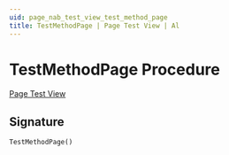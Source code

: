 ```yaml
---
uid: page_nab_test_view_test_method_page
title: TestMethodPage | Page Test View | Al
---
```

# <a name="test_method_page"></a>TestMethodPage Procedure

[Page Test View](index.md)

## <a name="signature"></a>Signature

```al
TestMethodPage()
```
